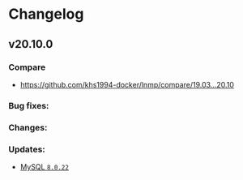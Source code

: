 # Changelog

## v20.10.0

### Compare

* https://github.com/khs1994-docker/lnmp/compare/19.03...20.10

### Bug fixes:

### Changes:

### Updates:

* [MySQL `8.0.22`](https://dev.mysql.com/doc/relnotes/mysql/8.0/en/news-8-0-22.html)
